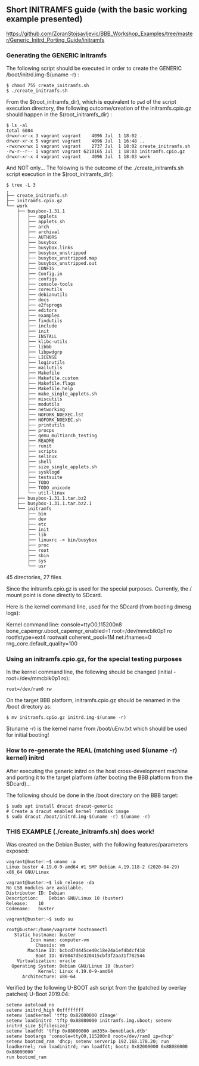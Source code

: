 ## Short INITRAMFS guide (with the basic working example presented)

https://github.com/ZoranStojsavljevic/BBB_Workshop_Examples/tree/master/Generic_Initrd_Porting_Guide/initramfs

### Generating the GENERIC initramfs

The following script should be executed in order to create the GENERIC /boot/initrd.img-$(uname -r) :

	$ chmod 755 create_initramfs.sh
	$ ./create_initramfs.sh

From the $(root_initramfs_dir), which is equivalent to `pwd` of the script execution directory, the
following outcome/creation of the initramfs.cpio.gz should happen in the $(root_initramfs_dir) :

	$ ls -al
	total 6084
	drwxr-xr-x 3 vagrant vagrant    4096 Jul  1 18:02 .
	drwxr-xr-x 5 vagrant vagrant    4096 Jul  1 16:48 ..
	-rwxrwxrwx 1 vagrant vagrant    2737 Jul  1 18:02 create_initramfs.sh
	-rw-r--r-- 1 vagrant vagrant 6210165 Jul  1 18:03 initramfs.cpio.gz
	drwxr-xr-x 4 vagrant vagrant    4096 Jul  1 18:03 work

And NOT only... The folowing is the outcome of the ./create_initramfs.sh script execution in
the $(root_initramfs_dir):

	$ tree -L 3
	,
	├── create_initramfs.sh
	├── initramfs.cpio.gz
	└── work
	    ├── busybox-1.31.1
	    │   ├── applets
	    │   ├── applets_sh
	    │   ├── arch
	    │   ├── archival
	    │   ├── AUTHORS
	    │   ├── busybox
	    │   ├── busybox.links
	    │   ├── busybox_unstripped
	    │   ├── busybox_unstripped.map
	    │   ├── busybox_unstripped.out
	    │   ├── CONFIG
	    │   ├── Config.in
	    │   ├── configs
	    │   ├── console-tools
	    │   ├── coreutils
	    │   ├── debianutils
	    │   ├── docs
	    │   ├── e2fsprogs
	    │   ├── editors
	    │   ├── examples
	    │   ├── findutils
	    │   ├── include
	    │   ├── init
	    │   ├── INSTALL
	    │   ├── klibc-utils
	    │   ├── libbb
	    │   ├── libpwdgrp
	    │   ├── LICENSE
	    │   ├── loginutils
	    │   ├── mailutils
	    │   ├── Makefile
	    │   ├── Makefile.custom
	    │   ├── Makefile.flags
	    │   ├── Makefile.help
	    │   ├── make_single_applets.sh
	    │   ├── miscutils
	    │   ├── modutils
	    │   ├── networking
	    │   ├── NOFORK_NOEXEC.lst
	    │   ├── NOFORK_NOEXEC.sh
	    │   ├── printutils
	    │   ├── procps
	    │   ├── qemu_multiarch_testing
	    │   ├── README
	    │   ├── runit
	    │   ├── scripts
	    │   ├── selinux
	    │   ├── shell
	    │   ├── size_single_applets.sh
	    │   ├── sysklogd
	    │   ├── testsuite
	    │   ├── TODO
	    │   ├── TODO_unicode
	    │   └── util-linux
	    ├── busybox-1.31.1.tar.bz2
	    ├── busybox-1.31.1.tar.bz2.1
	    └── initramfs
	        ├── bin
	        ├── dev
	        ├── etc
	        ├── init
	        ├── lib
	        ├── linuxrc -> bin/busybox
	        ├── proc
	        ├── root
	        ├── sbin
	        ├── sys
	        └── usr

45 directories, 27 files

Since the initramfs.cpio.gz is used for the special purposes. Currently, the / mount point is done
directly to SDcard.

Here is the kernel command line, used for the SDcard (from booting dmesg logs):

Kernel command line: console=ttyO0,115200n8 bone_capemgr.uboot_capemgr_enabled=1 root=/dev/mmcblk0p1 ro \
rootfstype=ext4 rootwait coherent_pool=1M net.ifnames=0 rng_core.default_quality=100

### Using an initramfs.cpio.gz, for the special testing purposes

In the kernel command line, the following should be changed (initial - root=/dev/mmcblk0p1 ro):

	root=/dev/ram0 rw

On the target BBB platform, initramfs.cpio.gz should be renamed in the /boot directory as:

	$ mv initramfs.cpio.gz initrd.img-$(uname -r)

$(uname -r) is the kernel name from /boot/uEnv.txt which should be used for initial booting!

### How to re-generate the REAL (matching used $(uname -r) kernel) initrd

After executing the generic initrd on the host cross-development machine and porting
it to the target platform (after booting the BBB platform from the SDcard)...

The following should be done in the /boot directory on the BBB target:

	$ sudo apt install dracut dracut-generic
	# Create a dracut enabled kernel ramdisk image
	$ sudo dracut /boot/initrd.img-$(uname -r) $(uname -r)

### THIS EXAMPLE (./create_initramfs.sh) does work!

Was created on the Debian Buster, with the following features/parameters exposed:

	vagrant@buster:~$ uname -a
	Linux buster 4.19.0-9-amd64 #1 SMP Debian 4.19.118-2 (2020-04-29) x86_64 GNU/Linux

	vagrant@buster:~$ lsb_release -da
	No LSB modules are available.
	Distributor ID:	Debian
	Description:	Debian GNU/Linux 10 (buster)
	Release:	10
	Codename:	buster

	vagrant@buster:~$ sudo su

	root@buster:/home/vagrant# hostnamectl
	   Static hostname: buster
	         Icon name: computer-vm
	           Chassis: vm
	        Machine ID: bcbcd74445ce40c18e24a1ef4bdcf418
	           Boot ID: 078047d5e320415cbf3f2aa31f782544
	    Virtualization: oracle
	  Operating System: Debian GNU/Linux 10 (buster)
	            Kernel: Linux 4.19.0-9-amd64
	      Architecture: x86-64

Verified by the following U-BOOT ash script from the (patched by overlay patches) U-Boot 2019.04:

	setenv autoload no
	setenv initrd_high 0xffffffff
	setenv loadkernel 'tftp 0x82000000 zImage'
	setenv loadinitrd 'tftp 0x88080000 initramfs.img.uboot; setenv initrd_size ${filesize}'
	setenv loadfdt 'tftp 0x88000000 am335x-boneblack.dtb'
	setenv bootargs 'console=ttyO0,115200n8 root=/dev/ram0 ip=dhcp'
	setenv bootcmd_ram 'dhcp; setenv serverip 192.168.178.20; run loadkernel; run loadinitrd; run loadfdt; bootz 0x82000000 0x88080000 0x88000000'
	run bootcmd_ram
